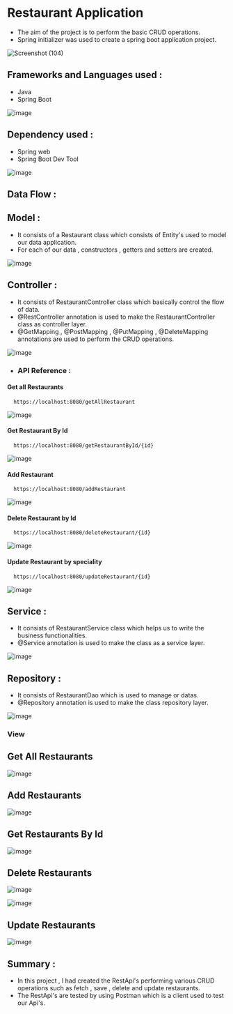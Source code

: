 
# Restaurant Application

- The aim of the project is to perform the basic CRUD operations.
- Spring initializer was used to create a spring boot application project.

![Screenshot (104)](https://user-images.githubusercontent.com/112794922/233850631-14ac95fc-4401-4b21-b999-98a6d772ed54.png)


## Frameworks and Languages used :

- Java
- Spring Boot

![image](https://user-images.githubusercontent.com/112794922/233851570-e5a8f17c-63c0-431a-b4e0-7ef1ac70d0bd.png)


## Dependency used :

- Spring web
- Spring Boot Dev Tool

![image](https://user-images.githubusercontent.com/112794922/233851580-0d8a6074-fbca-4b2a-9b6b-9e0326ef4097.png)


## Data Flow :

## Model : 

- It consists of a Restaurant class which consists of Entity's used to model our data application.
- For each of our data , constructors , getters and setters are created.

![image](https://user-images.githubusercontent.com/112794922/233851593-1b184c83-eb9e-4f21-9f17-aabfd0da892e.png)


## Controller : 

- It consists of RestaurantController class which basically control the flow of data.
- @RestController annotation is used to make the RestaurantController class as controller layer.
- @GetMapping , @PostMapping , @PutMapping , @DeleteMapping annotations are used to perform the CRUD operations.

![image](https://user-images.githubusercontent.com/112794922/233851600-090b6287-1486-4eaa-9290-33bac50d620a.png)





- ### API Reference :

#### Get all Restaurants

```http
  https://localhost:8080/getAllRestaurant
```

![image](https://user-images.githubusercontent.com/112794922/233851617-1c507ed8-d3cf-4e4b-bd60-1ecf8cdc641b.png)


#### Get Restaurant By Id

```http
  https://localhost:8080/getRestaurantById/{id}
```

![image](https://user-images.githubusercontent.com/112794922/233851631-5f6a1502-f822-4872-8bc2-284abd3be55b.png)


#### Add Restaurant

```http
  https://localhost:8080/addRestaurant
```

![image](https://user-images.githubusercontent.com/112794922/233851643-fd3d5dbd-b4b1-4ef5-b141-2741d8a620ed.png)


#### Delete Restaurant by Id

```http
  https://localhost:8080/deleteRestaurant/{id}
```

![image](https://user-images.githubusercontent.com/112794922/233851661-2c06a76c-03b1-42c7-9310-42636507ae6d.png)


#### Update Restaurant by speciality

```http
  https://localhost:8080/updateRestaurant/{id}
```

![image](https://user-images.githubusercontent.com/112794922/233851673-dc546582-7840-4729-86a8-a0360f9d917b.png)


## Service : 

- It consists of RestaurantService class which helps us to write the business functionalities.
- @Service annotation is used to make the class as a service layer.

![image](https://user-images.githubusercontent.com/112794922/233851682-130fcff8-d965-4fc3-a11e-09f0a6c5ea49.png)


## Repository :

- It consists of RestaurantDao which is used to manage or datas.
- @Repository annotation is used to make the class repository layer.

![image](https://user-images.githubusercontent.com/112794922/233851695-3dae451f-3e63-4688-89a3-e7fdaa6d552c.png)


### View
## Get All Restaurants

![image](https://user-images.githubusercontent.com/112794922/233850740-d202a353-75e7-4555-89f0-0a51c0846991.png)

## Add Restaurants

![image](https://user-images.githubusercontent.com/112794922/233850762-7c02a742-1092-4b26-9a7d-08e85ed9a91f.png)

## Get Restaurants By Id

![image](https://user-images.githubusercontent.com/112794922/233850797-b1895476-ac84-47c9-a82a-ebe76998e6b6.png)

 ## Delete Restaurants
 
 ![image](https://user-images.githubusercontent.com/112794922/233850838-5f209a68-e5bf-4065-8a2d-4a824260a5b5.png)
 
![image](https://user-images.githubusercontent.com/112794922/233850848-7614352f-1775-4a51-b56e-785d5526ec86.png)

## Update Restaurants

![image](https://user-images.githubusercontent.com/112794922/233850866-7edcbf82-9ba9-498d-bdbf-a2c3bf1b4c1a.png)



## Summary :

- In this project , I had created the RestApi's performing various CRUD operations such as fetch , save , delete and update restaurants.
- The RestApi's are tested by using Postman which is a client used to test our Api's.
